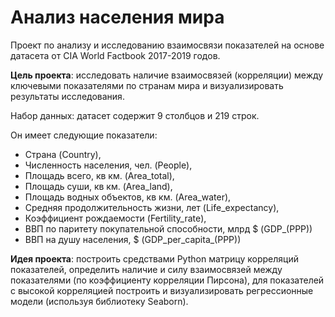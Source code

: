 # Анализ населения мира
Проект по анализу и исследованию взаимосвязи показателей на основе датасета от CIA World Factbook 2017-2019 годов.

**Цель проекта**: исследовать наличие взаимосвязей (корреляции) между ключевыми показателями по странам мира и визуализировать результаты исследования.

Набор данных: датасет содержит 9 столбцов и 219 строк. 

Он имеет следующие показатели:
- Страна (Country),
- Численность населения, чел. (People),
- Площадь всего, кв км. (Area_total),
- Площадь суши, кв км. (Area_land),
- Площадь водных объектов, кв км. (Area_water),
- Средняя продолжительность жизни, лет (Life_expectancy),
- Коэффициент рождаемости (Fertility_rate),
- ВВП по паритету покупательной способности, млрд $ (GDP_(PPP))
- ВВП на душу населения, $ (GDP_per_capita_(PPP))

**Идея проекта**: построить средствами Python матрицу корреляций показателей, 
определить наличие и силу взаимосвязей между показателями (по коэффициенту корреляции Пирсона),
для показателей с высокой корреляцией построить и визуализировать регрессионные модели (используя библиотеку Seaborn).
